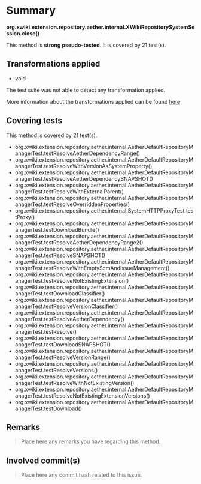 # Summary
**org.xwiki.extension.repository.aether.internal.XWikiRepositorySystemSession.close()**

This method is **strong pseudo-tested**.
It is covered by 21 test(s). 


## Transformations applied

- void


The test suite was not able to detect any transformation applied.

More information about the transformations applied can be found [here](https://github.com/STAMP-project/pitest-descartes)

## Covering tests
This method is covered by 21 test(s).
* org.xwiki.extension.repository.aether.internal.AetherDefaultRepositoryManagerTest.testResolveAetherDependencyRange()
* org.xwiki.extension.repository.aether.internal.AetherDefaultRepositoryManagerTest.testResolveWithVersionAsSystemProperty()
* org.xwiki.extension.repository.aether.internal.AetherDefaultRepositoryManagerTest.testResolveAetherDependencySNAPSHOT()
* org.xwiki.extension.repository.aether.internal.AetherDefaultRepositoryManagerTest.testResolveWithExternalParent()
* org.xwiki.extension.repository.aether.internal.AetherDefaultRepositoryManagerTest.testResolveOverriddenProperties()
* org.xwiki.extension.repository.aether.internal.SystemHTTPProxyTest.testProxy()
* org.xwiki.extension.repository.aether.internal.AetherDefaultRepositoryManagerTest.testDownloadBundle()
* org.xwiki.extension.repository.aether.internal.AetherDefaultRepositoryManagerTest.testResolveAetherDependencyRange2()
* org.xwiki.extension.repository.aether.internal.AetherDefaultRepositoryManagerTest.testResolveSNAPSHOT()
* org.xwiki.extension.repository.aether.internal.AetherDefaultRepositoryManagerTest.testResolveWithEmptyScmAndIssueManagement()
* org.xwiki.extension.repository.aether.internal.AetherDefaultRepositoryManagerTest.testResolveNotExistingExtension()
* org.xwiki.extension.repository.aether.internal.AetherDefaultRepositoryManagerTest.testDownloadClassifier()
* org.xwiki.extension.repository.aether.internal.AetherDefaultRepositoryManagerTest.testResolveVersionClassifier()
* org.xwiki.extension.repository.aether.internal.AetherDefaultRepositoryManagerTest.testResolveAetherDependency()
* org.xwiki.extension.repository.aether.internal.AetherDefaultRepositoryManagerTest.testResolve()
* org.xwiki.extension.repository.aether.internal.AetherDefaultRepositoryManagerTest.testDownloadSNAPSHOT()
* org.xwiki.extension.repository.aether.internal.AetherDefaultRepositoryManagerTest.testResolveVersionRange()
* org.xwiki.extension.repository.aether.internal.AetherDefaultRepositoryManagerTest.testResolveVersions()
* org.xwiki.extension.repository.aether.internal.AetherDefaultRepositoryManagerTest.testResolveWithNotExistingVersion()
* org.xwiki.extension.repository.aether.internal.AetherDefaultRepositoryManagerTest.testResolveNotExistingExtensionVersions()
* org.xwiki.extension.repository.aether.internal.AetherDefaultRepositoryManagerTest.testDownload()


## Remarks
> Place here any remarks you have regarding this method.

## Involved commit(s)

> Place here any commit hash related to this issue.
